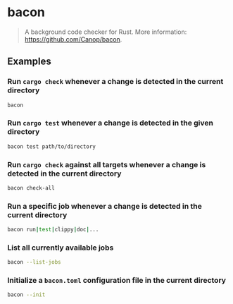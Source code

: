 # bacon

> A background code checker for Rust. More information: <https://github.com/Canop/bacon>.

## Examples

### Run `cargo check` whenever a change is detected in the current directory

```bash
bacon
```

### Run `cargo test` whenever a change is detected in the given directory

```bash
bacon test path/to/directory
```

### Run `cargo check` against all targets whenever a change is detected in the current directory

```bash
bacon check-all
```

### Run a specific job whenever a change is detected in the current directory

```bash
bacon run|test|clippy|doc|...
```

### List all currently available jobs

```bash
bacon --list-jobs
```

### Initialize a `bacon.toml` configuration file in the current directory

```bash
bacon --init
```
